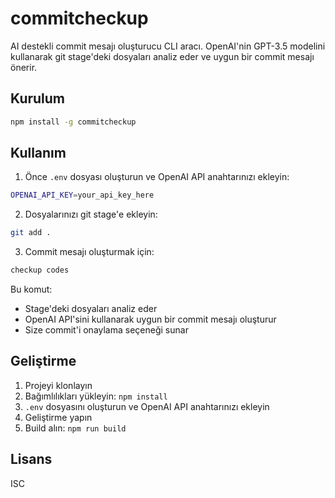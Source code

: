 # commitcheckup

AI destekli commit mesajı oluşturucu CLI aracı. OpenAI'nin GPT-3.5 modelini kullanarak git stage'deki dosyaları analiz eder ve uygun bir commit mesajı önerir.

## Kurulum

```bash
npm install -g commitcheckup
```

## Kullanım

1. Önce `.env` dosyası oluşturun ve OpenAI API anahtarınızı ekleyin:
```bash
OPENAI_API_KEY=your_api_key_here
```

2. Dosyalarınızı git stage'e ekleyin:
```bash
git add .
```

3. Commit mesajı oluşturmak için:
```bash
checkup codes
```

Bu komut:
- Stage'deki dosyaları analiz eder
- OpenAI API'sini kullanarak uygun bir commit mesajı oluşturur
- Size commit'i onaylama seçeneği sunar

## Geliştirme

1. Projeyi klonlayın
2. Bağımlılıkları yükleyin: `npm install`
3. `.env` dosyasını oluşturun ve OpenAI API anahtarınızı ekleyin
4. Geliştirme yapın
5. Build alın: `npm run build`

## Lisans

ISC 